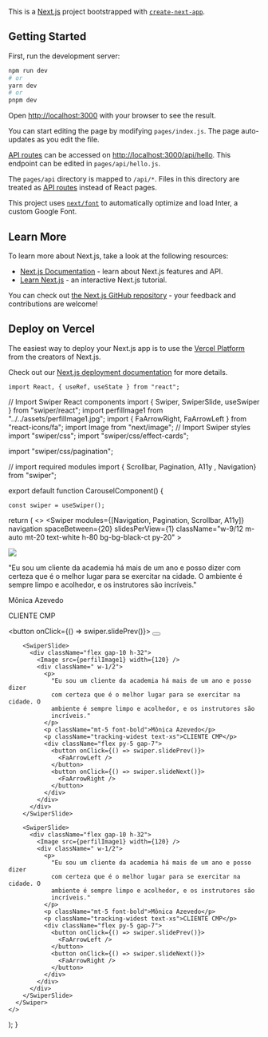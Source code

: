 This is a [Next.js](https://nextjs.org/) project bootstrapped with [`create-next-app`](https://github.com/vercel/next.js/tree/canary/packages/create-next-app).

## Getting Started

First, run the development server:

```bash
npm run dev
# or
yarn dev
# or
pnpm dev
```

Open [http://localhost:3000](http://localhost:3000) with your browser to see the result.

You can start editing the page by modifying `pages/index.js`. The page auto-updates as you edit the file.

[API routes](https://nextjs.org/docs/api-routes/introduction) can be accessed on [http://localhost:3000/api/hello](http://localhost:3000/api/hello). This endpoint can be edited in `pages/api/hello.js`.

The `pages/api` directory is mapped to `/api/*`. Files in this directory are treated as [API routes](https://nextjs.org/docs/api-routes/introduction) instead of React pages.

This project uses [`next/font`](https://nextjs.org/docs/basic-features/font-optimization) to automatically optimize and load Inter, a custom Google Font.

## Learn More

To learn more about Next.js, take a look at the following resources:

- [Next.js Documentation](https://nextjs.org/docs) - learn about Next.js features and API.
- [Learn Next.js](https://nextjs.org/learn) - an interactive Next.js tutorial.

You can check out [the Next.js GitHub repository](https://github.com/vercel/next.js/) - your feedback and contributions are welcome!

## Deploy on Vercel

The easiest way to deploy your Next.js app is to use the [Vercel Platform](https://vercel.com/new?utm_medium=default-template&filter=next.js&utm_source=create-next-app&utm_campaign=create-next-app-readme) from the creators of Next.js.

Check out our [Next.js deployment documentation](https://nextjs.org/docs/deployment) for more details.



    import React, { useRef, useState } from "react";
// Import Swiper React components
import { Swiper, SwiperSlide, useSwiper } from "swiper/react";
import perfilImage1 from "../../assets/perfilImage1.jpg";
import { FaArrowRight, FaArrowLeft } from "react-icons/fa";
import Image from "next/image";
// Import Swiper styles
import "swiper/css";
import "swiper/css/effect-cards";

import "swiper/css/pagination";

// import required modules
import { Scrollbar, Pagination, A11y , Navigation} from "swiper";

export default function CarouselComponent() {
  
    const swiper = useSwiper();

  return (
    <>
      <Swiper
        modules={[Navigation, Pagination, Scrollbar, A11y]}
        navigation
        spaceBetween={20}
        slidesPerView={1}
        className="w-9/12 m-auto mt-20 text-white h-80 bg-bg-black-ct py-20"
      >
        <SwiperSlide>
          <div className="flex gap-10 h-32">
            <Image src={perfilImage1} width={120} />
            <div className=" w-1/2">
              <p>
                "Eu sou um cliente da academia há mais de um ano e posso dizer
                com certeza que é o melhor lugar para se exercitar na cidade. O
                ambiente é sempre limpo e acolhedor, e os instrutores são
                incríveis."
              </p>
              <p className="mt-5 font-bold">Mônica Azevedo</p>
              <p className="tracking-widest text-xs">CLIENTE CMP</p>
              <div className="flex py-5 gap-7">
                <button onClick={() => swiper.slidePrev()}>
                  <FaArrowLeft />
                </button>
                <button>
                  <FaArrowRight />
                </button>
              </div>
            </div>
          </div>
        </SwiperSlide>

        <SwiperSlide>
          <div className="flex gap-10 h-32">
            <Image src={perfilImage1} width={120} />
            <div className=" w-1/2">
              <p>
                "Eu sou um cliente da academia há mais de um ano e posso dizer
                com certeza que é o melhor lugar para se exercitar na cidade. O
                ambiente é sempre limpo e acolhedor, e os instrutores são
                incríveis."
              </p>
              <p className="mt-5 font-bold">Mônica Azevedo</p>
              <p className="tracking-widest text-xs">CLIENTE CMP</p>
              <div className="flex py-5 gap-7">
                <button onClick={() => swiper.slidePrev()}>
                  <FaArrowLeft />
                </button>
                <button onClick={() => swiper.slideNext()}>
                  <FaArrowRight />
                </button>
              </div>
            </div>
          </div>
        </SwiperSlide>

        <SwiperSlide>
          <div className="flex gap-10 h-32">
            <Image src={perfilImage1} width={120} />
            <div className=" w-1/2">
              <p>
                "Eu sou um cliente da academia há mais de um ano e posso dizer
                com certeza que é o melhor lugar para se exercitar na cidade. O
                ambiente é sempre limpo e acolhedor, e os instrutores são
                incríveis."
              </p>
              <p className="mt-5 font-bold">Mônica Azevedo</p>
              <p className="tracking-widest text-xs">CLIENTE CMP</p>
              <div className="flex py-5 gap-7">
                <button onClick={() => swiper.slidePrev()}>
                  <FaArrowLeft />
                </button>
                <button onClick={() => swiper.slideNext()}>
                  <FaArrowRight />
                </button>
              </div>
            </div>
          </div>
        </SwiperSlide>
      </Swiper>
    </>
  );
}
